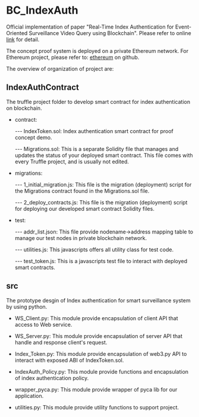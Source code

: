 # BC_IndexAuth
Official implementation of paper "Real-Time Index Authentication for Event-Oriented Surveillance Video Query using Blockchain".
Please refer to online [link](https://ieeexplore.ieee.org/abstract/document/8656668?casa_token=RbUVGnjd_BwAAAAA:Z1455h91-nrfCPEt6VqgFh1kGLRNkjA7PSLsGVfuBnG46OI9gRVETrk9k4SVHrBxzM1_KAMo) for detail.

The concept proof system is deployed on a private Ethereum network. For Ethereum project, please refer to: [ethereum](https://github.com/ethereum) on github.

The overview of organization of project are:

## IndexAuthContract
The truffle project folder to develop smart contract for index authentication on blockchain.

* contract:

	--- IndexToken.sol: Index authentication smart contract for proof concept demo.
	
	--- Migrations.sol: This is a separate Solidity file that manages and updates the status of your deployed smart contract. This file comes with every Truffle project, and is usually not edited.
	
* migrations:

	--- 1_initial_migration.js: This file is the migration (deployment) script for the Migrations contract found in the Migrations.sol file.
	
	--- 2_deploy_contracts.js: This file is the migration (deployment) script for deploying our developed smart contract Solidity files.
	
* test:

	--- addr_list.json: This file provide nodename->address mapping table to manage our test nodes in private blockchain network.
	
	--- utilities.js: This javascripts offers all utility class for test code.
	
	--- test_token.js: This is a javascripts test file to interact with deployed smart contracts.
	
## src
The prototype desgin of Index authentication for smart surveillance system by using python. 
* WS_Client.py: This module provide encapsulation of client API that access to Web service.

* WS_Server.py: This module provide encapsulation of server API that handle and response client's request.

* Index_Token.py: This module provide encapsulation of web3.py API to interact with exposed ABI of IndexToken.sol.

* IndexAuth_Policy.py: This module provide functions and encapsulation of index authentication policy.

* wrapper_pyca.py: This module provide wrapper of pyca lib for our application.

* utilities.py: This module provide utility functions to support project.